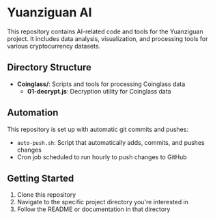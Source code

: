 # Yuanziguan AI

This repository contains AI-related code and tools for the Yuanziguan project. It includes data analysis, visualization, and processing tools for various cryptocurrency datasets.

## Directory Structure

- **Coinglass/**: Scripts and tools for processing Coinglass data
  - **01-decrypt.js**: Decryption utility for Coinglass data

## Automation

This repository is set up with automatic git commits and pushes:

- `auto-push.sh`: Script that automatically adds, commits, and pushes changes
- Cron job scheduled to run hourly to push changes to GitHub

## Getting Started

1. Clone this repository
2. Navigate to the specific project directory you're interested in
3. Follow the README or documentation in that directory 